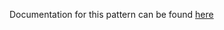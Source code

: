 Documentation for this pattern can be found [here](https://github.com/awslabs/aws-solutions-constructs/blob/main/source/patterns/%40aws-solutions-constructs/aws-s3-stepfunctions/README.adoc)
